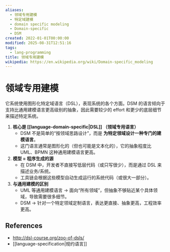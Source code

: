 ```yaml
---
aliases:
  - 领域专用建模
  - 特定域建模
  - domain specific modeling
  - Domain-specific
  - DSM
created: 2022-01-01T00:00:00
modified: 2025-08-31T12:51:16
tags:
  - lang-programming
title: 领域专用建模
wikipedia: https://en.wikipedia.org/wiki/Domain-specific_modeling
---
```


# 领域专用建模

它系统使用图形化特定域语言（DSL），表现系统的各个方面。DSM 的语言倾向于支持比通用建模语言更高级别的抽象，因此需要较少的 effort 和更少的底层细节来描述特定系统。

1. **核心是 [[language-domain-specific|DSL]] （领域专用语言）**
    - DSM 不是简单的“按领域思路设计”，而是 **为特定领域设计一种专门的建模语言**。
    - 这门语言通常是图形化的（但也可能是文本化的），它的抽象程度比 UML、BPMN 这种通用建模语言更高。
2. **模型 = 程序生成的源**
    - 在 DSM 中，开发者不直接写低层代码（或只写很少），而是通过 DSL 来描述业务/系统。
    - 工具链会根据这些模型自动生成运行的系统代码（或很大一部分）。
3. **与通用建模的区别**
    - UML 等通用建模语言 → 面向“所有领域”，但抽象不够贴近某个具体领域，导致需要很多细节。
    - DSM → 针对一个特定领域定制语言，表达更直接、抽象更高，工程效率更高。

## References

- http://dsl-course.org/zoo-of-dsls/
- [[language-specification|规约语言]]
